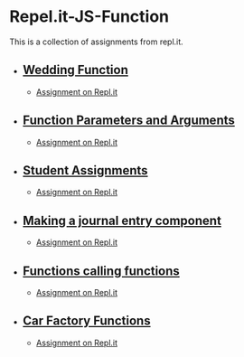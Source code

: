 # Repel.it-JS-Function
This is a collection of assignments from repl.it.

- ## [Wedding Function](https://github.com/TrinityTerry/Repl.it-JS-Function/tree/master/wedding-function)
    - [Assignment on Repl.it](https://repl.it/@TrinityTerry/Wedding-Function)

- ## [Function Parameters and Arguments](https://github.com/TrinityTerry/Repl.it-JS-Function/tree/master/function-parameters-and-arguments)
    - [Assignment on Repl.it](https://repl.it/@TrinityTerry/Function-Parameters-and-Arguments)

- ## [Student Assignments](https://github.com/TrinityTerry/Repl.it-JS-Function/tree/master/student-assignments)
    - [Assignment on Repl.it](https://repl.it/@TrinityTerry/Student-Assignments)

- ## [Making a journal entry component](https://github.com/TrinityTerry/Repl.it-JS-Function/tree/master/making-a-journal-entry-component)
    - [Assignment on Repl.it](https://repl.it/@TrinityTerry/Making-a-journal-entry-component)

- ## [Functions calling functions](https://github.com/TrinityTerry/Repl.it-JS-Function/tree/master/functions-calling-functions)
    - [Assignment on Repl.it](https://repl.it/@TrinityTerry/Functions-calling-functions)


- ## [Car Factory Functions](https://github.com/TrinityTerry/Repl.it-JS-Function/tree/master/car-factory-functions)
    - [Assignment on Repl.it](https://repl.it/@TrinityTerry/Car-Factory-Functions)


